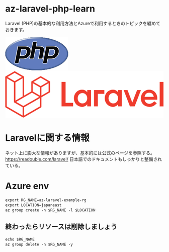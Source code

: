 # az-laravel-php-learn

Laravel (PHP)の基本的な利用方法とAzureで利用するときのトピックを纏めておきます。

![image](./new-php-logo.png)
![image](./laravel.png)

# Laravelに関する情報
ネット上に膨大な情報がありますが、基本的には公式のページを参照する。
https://readouble.com/laravel/
日本語でのドキュメントもしっかりと整備されている。

# Azure env
```
export RG_NAME=az-laravel-example-rg
export LOCATION=japaneast
az group create -n $RG_NAME -l $LOCATION
```

## 終わったらリソースは削除しましょう
```
echo $RG_NAME
az group delete -n $RG_NAME -y
```